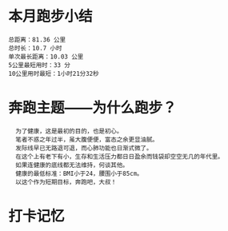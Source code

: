 # 本月跑步小结
```
总距离：81.36 公里
总时长：10.7 小时
单次最长距离：10.03 公里
5公里最短用时：33 分
10公里用时最短：1小时21分32秒
```
# 奔跑主题——为什么跑步？
```
  为了健康，这是最初的目的，也是初心。
  笔者不惑之年过半，虽大腹便便，富态之余更显油腻。
  发际线早已无路退可退，而心肺功能也日渐式微了。
  在这个上有老下有小，生存和生活压力都日日盈余而钱袋却空空无几的年代里。
  如果连健康的底线都无法维持，何谈其他。
  健康的最低标准：BMI小于24，腰围小于85cm。
  以这个作为短期目标，奔跑吧，大叔！
```
# 打卡记忆
```

```